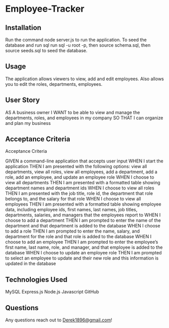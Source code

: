 # Employee-Tracker
## Installation
Run the command node server.js to run the application. To seed the database and run sql run sql -u root -p, then source schema.sql, then source seeds.sql to seed the database.


## Usage
The application allows viewers to view, add and edit employees. Also allows you to edit the roles, departments, employees.

## User Story
AS A business owner
I WANT to be able to view and manage the departments, roles, and employees in my company
SO THAT I can organize and plan my business

## Acceptance Criteria
Acceptance Criteria

GIVEN a command-line application that accepts user input
WHEN I start the application
THEN I am presented with the following options: view all departments, view all roles, view all employees, add a department, add a role, add an employee, and update an employee role
WHEN I choose to view all departments
THEN I am presented with a formatted table showing department names and department ids
WHEN I choose to view all roles
THEN I am presented with the job title, role id, the department that role belongs to, and the salary for that role
WHEN I choose to view all employees
THEN I am presented with a formatted table showing employee data, including employee ids, first names, last names, job titles, departments, salaries, and managers that the employees report to
WHEN I choose to add a department
THEN I am prompted to enter the name of the department and that department is added to the database
WHEN I choose to add a role
THEN I am prompted to enter the name, salary, and department for the role and that role is added to the database
WHEN I choose to add an employee
THEN I am prompted to enter the employee’s first name, last name, role, and manager, and that employee is added to the database
WHEN I choose to update an employee role
THEN I am prompted to select an employee to update and their new role and this information is updated in the database 

## Technologies Used
MySQL
Express.js
Node.js
Javascript
GitHub

## Questions
Any questions reach out to Derek1896@gmail.com!
